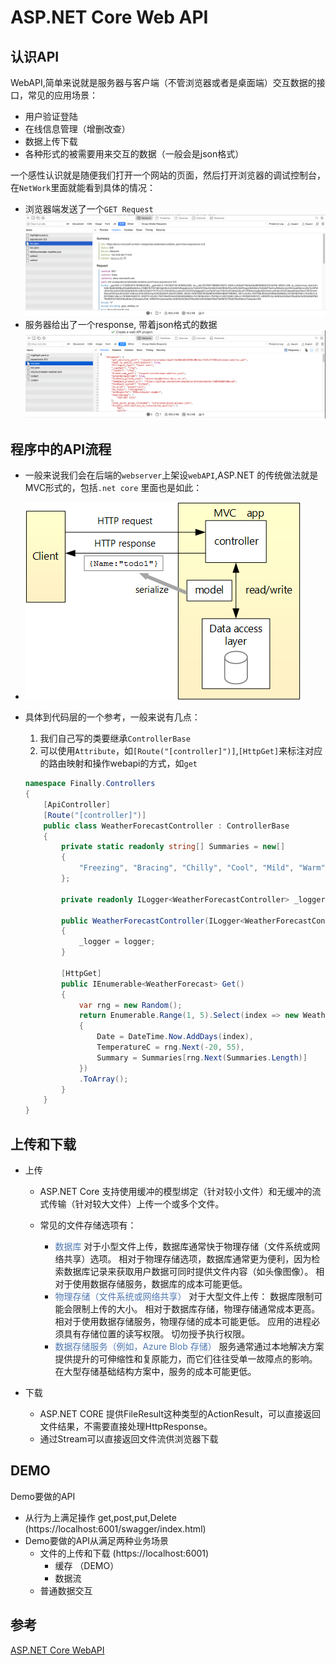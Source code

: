 # ASP.NET Core Web API 

## 认识API
WebAPI,简单来说就是服务器与客户端（不管浏览器或者是桌面端）交互数据的接口，常见的应用场景：
- 用户验证登陆
- 在线信息管理（增删改查）
- 数据上传下载
- 各种形式的被需要用来交互的数据（一般会是json格式）

一个感性认识就是随便我们打开一个网站的页面，然后打开浏览器的调试控制台，在`NetWork`里面就能看到具体的情况：
- 浏览器端发送了一个`GET Request`
    ![avatar](network.png)
- 服务器给出了一个response, 带着json格式的数据
    ![avatar](network1.png)

## 程序中的API流程
- 一般来说我们会在后端的`webserver`上架设`webAPI`,ASP.NET 的传统做法就是MVC形式的，包括`.net core` 里面也是如此：
- ![avatar](architecture.png)


- 具体到代码层的一个参考，一般来说有几点：
    1. 我们自己写的类要继承`ControllerBase`
    2. 可以使用`Attribute`，如`[Route("[controller]")]`,`[HttpGet]`来标注对应的路由映射和操作webapi的方式，如`get`
    ```C#
    namespace Finally.Controllers
    {
        [ApiController]
        [Route("[controller]")]
        public class WeatherForecastController : ControllerBase
        {
            private static readonly string[] Summaries = new[]
            {
                "Freezing", "Bracing", "Chilly", "Cool", "Mild", "Warm", "Balmy", "Hot", "Sweltering", "Scorching"
            };

            private readonly ILogger<WeatherForecastController> _logger;

            public WeatherForecastController(ILogger<WeatherForecastController> logger)
            {
                _logger = logger;
            }

            [HttpGet]
            public IEnumerable<WeatherForecast> Get()
            {
                var rng = new Random();
                return Enumerable.Range(1, 5).Select(index => new WeatherForecast
                {
                    Date = DateTime.Now.AddDays(index),
                    TemperatureC = rng.Next(-20, 55),
                    Summary = Summaries[rng.Next(Summaries.Length)]
                })
                .ToArray();
            }
        }
    }
    ```
## 上传和下载

- 上传
    - ASP.NET Core 支持使用缓冲的模型绑定（针对较小文件）和无缓冲的流式传输（针对较大文件）上传一个或多个文件。

    - 常见的文件存储选项有：
        - <font color=#5079B3>数据库</font>
        对于小型文件上传，数据库通常快于物理存储（文件系统或网络共享）选项。
        相对于物理存储选项，数据库通常更为便利，因为检索数据库记录来获取用户数据可同时提供文件内容（如头像图像）。
        相对于使用数据存储服务，数据库的成本可能更低。
        - <font color=#5079B3>物理存储（文件系统或网络共享）</font>
        对于大型文件上传：
        数据库限制可能会限制上传的大小。
        相对于数据库存储，物理存储通常成本更高。
        相对于使用数据存储服务，物理存储的成本可能更低。
        应用的进程必须具有存储位置的读写权限。 切勿授予执行权限。
        - <font color=#5079B3>数据存储服务（例如，Azure Blob 存储）</font>
        服务通常通过本地解决方案提供提升的可伸缩性和复原能力，而它们往往受单一故障点的影响。
        在大型存储基础结构方案中，服务的成本可能更低。

- 下载
    - ASP.NET CORE 提供FileResult这种类型的ActionResult，可以直接返回文件结果，不需要直接处理HttpResponse。
    - 通过Stream可以直接返回文件流供浏览器下载

## DEMO
Demo要做的API
- 从行为上满足操作 get,post,put,Delete (https://localhost:6001/swagger/index.html)
- Demo要做的API从满足两种业务场景
    - 文件的上传和下载 (https://localhost:6001)
        - 缓存 （DEMO）
        - 数据流 
    - 普通数据交互


## 参考

[ASP.NET Core WebAPI](https://docs.microsoft.com/zh-cn/aspnet/core/web-api/?view=aspnetcore-5.0)


